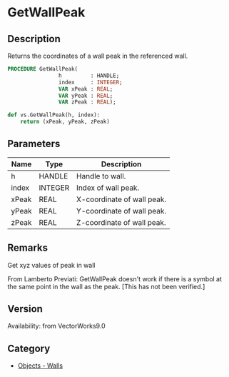 # GetWallPeak

## Description
Returns the coordinates of a wall peak in the referenced wall.

```pascal
PROCEDURE GetWallPeak(
				h         : HANDLE;
				index     : INTEGER;
				VAR xPeak : REAL;
				VAR yPeak : REAL;
				VAR zPeak : REAL);
```

```python
def vs.GetWallPeak(h, index):
    return (xPeak, yPeak, zPeak)
```

## Parameters
|Name|Type|Description|
|---|---|---|
|h|HANDLE|Handle to wall.|
|index|INTEGER|Index of wall peak.|
|xPeak|REAL|X-coordinate of wall peak.|
|yPeak|REAL|Y-coordinate of wall peak.|
|zPeak|REAL|Z-coordinate of wall peak.|

## Remarks
Get xyz values of peak in wall


From Lamberto Previati: GetWallPeak doesn't work if there is a symbol at the same point in the wall as the peak. [This has not been verified.]

## Version
Availability: from VectorWorks9.0

## Category
* [Objects - Walls](../Categories/Objects%20-%20Walls.md)
